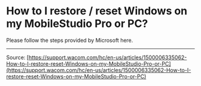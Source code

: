 # How to I restore / reset Windows on my MobileStudio Pro or PC?

Please follow the steps provided by Microsoft here.

---
Source: [https://support.wacom.com/hc/en-us/articles/1500006335062-How-to-I-restore-reset-Windows-on-my-MobileStudio-Pro-or-PC](https://support.wacom.com/hc/en-us/articles/1500006335062-How-to-I-restore-reset-Windows-on-my-MobileStudio-Pro-or-PC)
